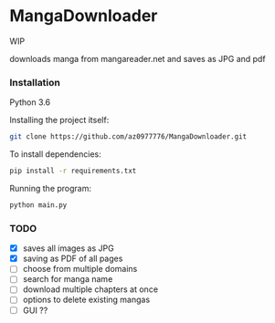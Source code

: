MangaDownloader
======

WIP

downloads manga from mangareader.net and saves as JPG and pdf

### Installation
Python 3.6

Installing the project itself:
```sh
git clone https://github.com/az0977776/MangaDownloader.git
```


To install dependencies:
```sh
pip install -r requirements.txt
```

Running the program:
```sh
python main.py
```

### TODO

- [x] saves all images as JPG
- [x] saving as PDF of all pages
- [ ] choose from multiple domains
- [ ] search for manga name
- [ ] download multiple chapters at once
- [ ] options to delete existing mangas
- [ ] GUI ??

